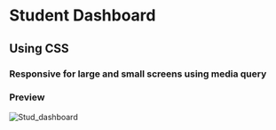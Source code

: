 <h1>Student Dashboard</h1>
<h2>Using CSS </h2>
<h3>Responsive for large and small screens using media query</h3>
<h3>Preview</h3>


![Stud_dashboard](https://github.com/yash45829/Web-Dev-Practise/assets/117001910/57f96b43-6a56-4f0d-b1f4-7f19b359c5b0)
